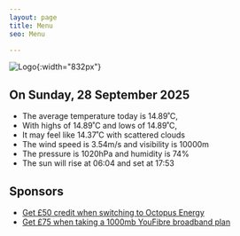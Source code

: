```yaml
---
layout: page
title: Menu
seo: Menu

---
```


![Logo](/images/logo.jpg){:width="832px"}

<!-- weather_marker starts -->
## On Sunday, 28 September 2025

- The average temperature today is 14.89˚C,
- With highs of 14.89˚C and lows of 14.89˚C,
- It may feel like 14.37˚C with scattered clouds
- The wind speed is 3.54m/s and visibility is 10000m
- The pressure is 1020hPa and humidity is 74%
- The sun will rise at 06:04 and set at 17:53

<!-- weather_marker ends -->

## Sponsors

- [Get £50 credit when switching to Octopus Energy](https://bit.ly/3oD1nnS)
- [Get £75 when taking a 1000mb YouFibre broadband plan](https://aklam.io/91zWhU?)
